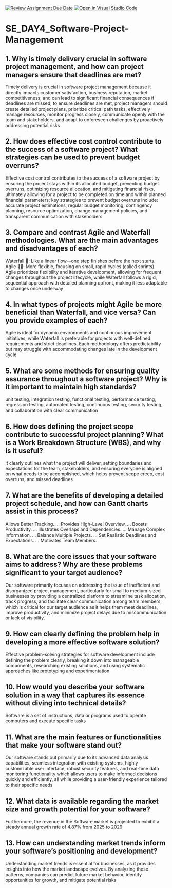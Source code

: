 [![Review Assignment Due Date](https://classroom.github.com/assets/deadline-readme-button-22041afd0340ce965d47ae6ef1cefeee28c7c493a6346c4f15d667ab976d596c.svg)](https://classroom.github.com/a/9pw6JKcu)
[![Open in Visual Studio Code](https://classroom.github.com/assets/open-in-vscode-2e0aaae1b6195c2367325f4f02e2d04e9abb55f0b24a779b69b11b9e10269abc.svg)](https://classroom.github.com/online_ide?assignment_repo_id=18449656&assignment_repo_type=AssignmentRepo)
# SE_DAY4_Software-Project-Management
## 1. Why is timely delivery crucial in software project management, and how can project managers ensure that deadlines are met?
Timely delivery is crucial in software project management because it directly impacts customer satisfaction, business reputation, market competitiveness, and can lead to significant financial consequences if deadlines are missed; to ensure deadlines are met, project managers should create detailed project plans, prioritize critical path tasks, effectively manage resources, monitor progress closely, communicate openly with the team and stakeholders, and adapt to unforeseen challenges by proactively addressing potential risks

## 2. How does effective cost control contribute to the success of a software project? What strategies can be used to prevent budget overruns?
Effective cost control contributes to the success of a software project by ensuring the project stays within its allocated budget, preventing budget overruns, optimizing resource allocation, and mitigating financial risks, ultimately allowing for a project to be completed on time and within planned financial parameters; key strategies to prevent budget overruns include: accurate project estimations, regular budget monitoring, contingency planning, resource optimization, change management policies, and transparent communication with stakeholders

## 3. Compare and contrast Agile and Waterfall methodologies. What are the main advantages and disadvantages of each?
Waterfall 🌊: Like a linear flow—one step finishes before the next starts.
Agile 🏃‍♂️: More flexible, focusing on small, rapid cycles (called sprints).
Agile prioritizes flexibility and iterative development, allowing for frequent changes throughout the project lifecycle, while Waterfall follows a rigid, sequential approach with detailed planning upfront, making it less adaptable to changes once underway

## 4. In what types of projects might Agile be more beneficial than Waterfall, and vice versa? Can you provide examples of each?
Agile is ideal for dynamic environments and continuous improvement initiatives, while Waterfall is preferable for projects with well-defined requirements and strict deadlines. Each methodology offers predictability but may struggle with accommodating changes late in the development cycle

## 5. What are some methods for ensuring quality assurance throughout a software project? Why is it important to maintain high standards?
unit testing, integration testing, functional testing, performance testing, regression testing, automated testing, continuous testing, security testing, and collaboration with clear communication

## 6. How does defining the project scope contribute to successful project planning? What is a Work Breakdown Structure (WBS), and why is it useful?
it clearly outlines what the project will deliver, setting boundaries and expectations for the team, stakeholders, and ensuring everyone is aligned on what needs to be accomplished, which helps prevent scope creep, cost overruns, and missed deadlines

## 7. What are the benefits of developing a detailed project schedule, and how can Gantt charts assist in this process?
Allows Better Tracking. ...
Provides High-Level Overview. ...
Boosts Productivity. ...
Illustrates Overlaps and Dependencies. ...
Manage Complex Information. ...
Balance Multiple Projects. ...
Set Realistic Deadlines and Expectations. ...
Motivates Team Members.

## 8. What are the core issues that your software aims to address? Why are these problems significant to your target audience?
Our software primarily focuses on addressing the issue of inefficient and disorganized project management, particularly for small to medium-sized businesses by providing a centralized platform to streamline task allocation, track progress, and facilitate clear communication among team members, which is critical for our target audience as it helps them meet deadlines, improve productivity, and minimize project delays due to miscommunication or lack of visibility.

## 9. How can clearly defining the problem help in developing a more effective software solution?
Effective problem-solving strategies for software development include defining the problem clearly, breaking it down into manageable components, researching existing solutions, and using systematic approaches like prototyping and experimentation

## 10. How would you describe your software solution in a way that captures its essence without diving into technical details?
Software is a set of instructions, data or programs used to operate computers and execute specific tasks

## 11. What are the main features or functionalities that make your software stand out?
Our software stands out primarily due to its advanced data analysis capabilities, seamless integration with existing systems, highly customizable user interface, robust security features, and real-time data monitoring functionality which allows users to make informed decisions quickly and efficiently, all while providing a user-friendly experience tailored to their specific needs

## 12. What data is available regarding the market size and growth potential for your software?
Furthermore, the revenue in the Software market is projected to exhibit a steady annual growth rate of 4.87% from 2025 to 2029

## 13. How can understanding market trends inform your software’s positioning and development?
Understanding market trends is essential for businesses, as it provides insights into how the market landscape evolves. By analyzing these patterns, companies can predict future market behavior, identify opportunities for growth, and mitigate potential risks
